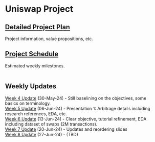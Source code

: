 # Uniswap Project

## [Detailed Project Plan](https://docs.google.com/document/d/1Oqdw755-bDg8vmPXqo-o7OxiThfNmEx8LH00WVWDaoU/edit?usp=sharing)<br>
Project information, value propositions, etc.

## [Project Schedule](https://docs.google.com/spreadsheets/d/1VNki3n7ZFB3otNgFqgAbgRNCWH6QF1p19KyGPDTUk-0/edit?usp=sharing)<br>
Estimated weekly milestones.
<br>
<br>
## Weekly Updates
[Week 4 Update](https://docs.google.com/presentation/d/1I4c74nZAT0lLQ7PlLA_nYih1yGYSzrGttBdHNvVxqa8/edit?usp=sharing) (30-May-24) - Still baselining on the objectives, some basics on terminology.<br>
[Week 5 Update](https://docs.google.com/presentation/d/1zGBGNFSkEttiE3OEr7CQOEIr8wSVPhynn23S_Lwo5uY/edit?usp=sharing) (06-Jun-24) - Presentation 1: Arbitrage details including research references, EDA, etc.<br>
[Week 6 Update](https://docs.google.com/presentation/d/1pYRLEQKx76R_Qkabx9OGdzJ1OIg-eKARIyjMd-pJwvg/edit?usp=sharing) (13-Jun-24) - Clear objective, tutorial refinement, EDA including dataset of swaps (2M transactions).<br>
[Week 7 Update](https://docs.google.com/presentation/d/1-0u_ZmkhvCD1P24fWFkwsIZuPIBl_Wyn5EOvXjLAs20/edit?usp=sharing) (20-Jun-24) - Updates and reordering slides<br>
[Week 8 Update](https://docs.google.com/presentation/d/1Oeb7TE90p9eSLa8IhEUxMtKpo6s8t_8bPqAgZKBd7MA/edit?usp=sharing) (27-Jun-24) - (TBD)
